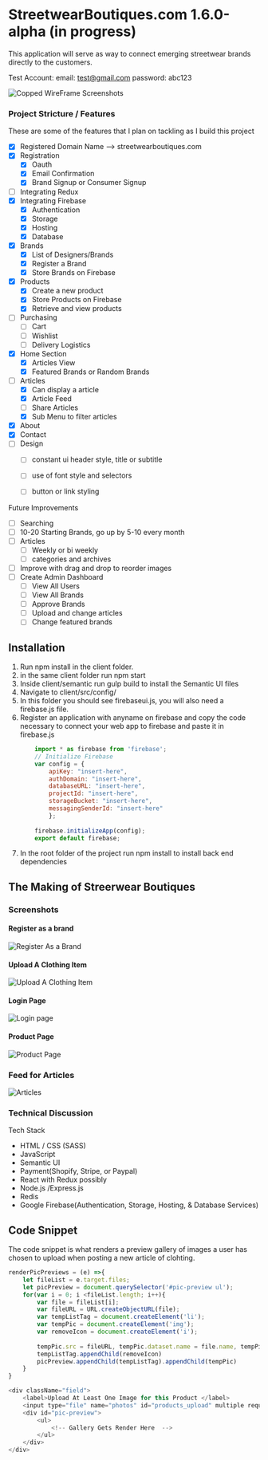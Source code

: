 #  StreetwearBoutiques.com 1.6.0-alpha (in progress)

This application will serve as way to connect emerging streetwear brands directly to the customers. 

Test Account:
email: test@gmail.com
password: abc123

![Copped WireFrame Screenshots](./assets/home-page.png?raw=true "Copped WireFrames")

### Project Stricture / Features
These are some of the features that I plan on tackling as I build this project
- [X] Registered Domain Name --> streetwearboutiques.com
- [x] Registration
    - [X] Oauth
    - [X] Email Confirmation
    - [x] Brand Signup or Consumer Signup
- [ ] Integrating Redux
- [X] Integrating Firebase
    - [X] Authentication
    - [X] Storage
    - [X] Hosting 
    - [X] Database
- [x] Brands
    - [X] List of Designers/Brands 
    - [x] Register a Brand 
    - [X] Store Brands on Firebase 
- [X] Products
    - [x] Create a new product
    - [x] Store Products on Firebase
    - [x] Retrieve and view products
- [ ] Purchasing
    - [ ] Cart
    - [ ] Wishlist
    - [ ] Delivery Logistics
- [x] Home Section
    - [x] Articles View
    - [x] Featured Brands or Random Brands
- [ ] Articles
    - [x] Can display a article
    - [x] Article Feed
    - [ ] Share Articles
    - [x] Sub Menu to filter articles
- [x] About
- [x] Contact
- [ ] Design
    - [ ] constant ui header style, title or subtitle
    - [ ] use of font style and selectors
    - [ ] button or link styling 



Future Improvements
- [ ] Searching
- [ ] 10-20 Starting Brands, go up by 5-10 every month
- [ ] Articles
    - [ ] Weekly or bi weekly
    - [ ] categories and archives 
- [ ] Improve with drag and drop to reorder images
- [ ] Create Admin Dashboard
    - [ ] View All Users
    - [ ] View All Brands
    - [ ] Approve Brands
    - [ ] Upload and change articles
    - [ ] Change featured brands

## Installation 
1. Run npm install in the client folder.
2. in the same client folder run npm start
3. Inside client/semantic run gulp build to install the Semantic UI files
4. Navigate to client/src/config/
5. In this folder you should see firebaseui.js, you will also need a firebase.js file.
6. Register an application with anyname on firebase and copy the code necessary to connect your web app to firebase and paste it in firebase.js
    ```javascript
        import * as firebase from 'firebase';
        // Initialize Firebase
        var config = {
            apiKey: "insert-here",
            authDomain: "insert-here",
            databaseURL: "insert-here",
            projectId: "insert-here",
            storageBucket: "insert-here",
            messagingSenderId: "insert-here"
            };
            
        firebase.initializeApp(config);
        export default firebase;
    ```
7. In the root folder of the project run npm install to install back end dependencies

## The Making of Streerwear Boutiques

### Screenshots

#### Register as a brand
![Register As a Brand](./assets/brandCreate.png?raw=true "Brand Create")

#### Upload A Clothing Item
![Upload A Clothing Item](./assets/upload-page.png?raw=true "Product Create")

#### Login Page
![Login page](./assets/login-page.png?raw=true "Login page")

#### Product Page
![Product Page](./assets/product-page.png?raw=true "Product page")

### Feed for Articles
![Articles](./assets/articles-feed.png?raw=true "Article Feed")

### Technical Discussion
Tech Stack
* HTML / CSS (SASS)
* JavaScript
* Semantic UI
* Payment(Shopify, Stripe, or Paypal)
* React with Redux possibly
* Node.js /Express.js
* Redis
* Google Firebase(Authentication, Storage, Hosting, & Database Services)

## Code Snippet

The code snippet is what renders a preview gallery of images a user has chosen to upload when posting a new article of clohting. 

```javascript
renderPicPreviews = (e) =>{
    let fileList = e.target.files;
    let picPreview = document.querySelector('#pic-preview ul');
    for(var i = 0; i <fileList.length; i++){
        var file = fileList[i];
        var fileURL = URL.createObjectURL(file);
        var tempListTag = document.createElement('li');
        var tempPic = document.createElement('img');
        var removeIcon = document.createElement('i');
        
        tempPic.src = fileURL, tempPic.dataset.name = file.name, tempPic.id = i, tempPic.className = 'temp-pic'; 
        tempListTag.appendChild(removeIcon)
        picPreview.appendChild(tempListTag).appendChild(tempPic)
    }
}

<div className="field">
    <label>Upload At Least One Image for this Product </label>
    <input type="file" name="photos" id="products_upload" multiple required onChange={(e)=>this.renderPicPreviews(e)} />
    <div id="pic-preview">
        <ul>
            <!-- Gallery Gets Render Here  -->
        </ul>
    </div>
</div>
```